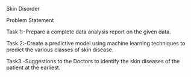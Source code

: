 Skin Disorder

Problem Statement

Task 1:-Prepare a complete data analysis report on the given data.

Task 2:-Create a predictive model using machine learning techniques to predict
the various classes of skin disease.

Task3:-Suggestions to the Doctors to identify the skin diseases of the patient at
the earliest.
